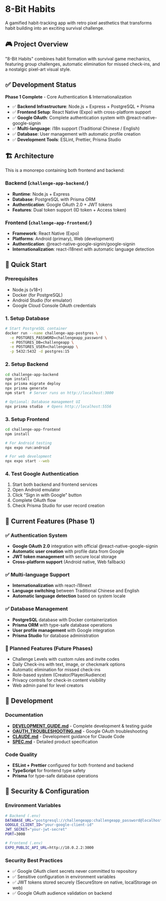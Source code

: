 # 8-Bit Habits 

A gamified habit-tracking app with retro pixel aesthetics that transforms habit building into an exciting survival challenge.

## 🎮 Project Overview

"8-Bit Habits" combines habit formation with survival game mechanics, featuring group challenges, automatic elimination for missed check-ins, and a nostalgic pixel-art visual style.

## ✅ Development Status

**Phase 1 Complete** - Core Authentication & Internationalization
- ✅ **Backend Infrastructure**: Node.js + Express + PostgreSQL + Prisma
- ✅ **Frontend Setup**: React Native (Expo) with cross-platform support
- ✅ **Google OAuth**: Complete authentication system with @react-native-google-signin
- ✅ **Multi-language**: i18n support (Traditional Chinese / English)
- ✅ **Database**: User management with automatic profile creation
- ✅ **Development Tools**: ESLint, Prettier, Prisma Studio

## 🏗️ Architecture

This is a monorepo containing both frontend and backend:

### Backend (`challenge-app-backend/`)
- **Runtime**: Node.js + Express
- **Database**: PostgreSQL with Prisma ORM  
- **Authentication**: Google OAuth 2.0 + JWT tokens
- **Features**: Dual token support (ID token + Access token)

### Frontend (`challenge-app-frontend/`)
- **Framework**: React Native (Expo)
- **Platforms**: Android (primary), Web (development)
- **Authentication**: @react-native-google-signin/google-signin
- **Internationalization**: react-i18next with automatic language detection

## 🚀 Quick Start

### Prerequisites
- Node.js (v18+)
- Docker (for PostgreSQL)
- Android Studio (for emulator)
- Google Cloud Console OAuth credentials

### 1. Setup Database
```bash
# Start PostgreSQL container
docker run --name challenge-app-postgres \
  -e POSTGRES_PASSWORD=challengeapp_password \
  -e POSTGRES_DB=challengeapp \
  -e POSTGRES_USER=challengeapp \
  -p 5432:5432 -d postgres:15
```

### 2. Setup Backend
```bash
cd challenge-app-backend
npm install
npx prisma migrate deploy
npx prisma generate
npm start  # Server runs on http://localhost:3000

# Optional: Database management UI
npx prisma studio  # Opens http://localhost:5556
```

### 3. Setup Frontend
```bash
cd challenge-app-frontend
npm install

# For Android testing
npx expo run:android

# For web development
npx expo start --web
```

### 4. Test Google Authentication
1. Start both backend and frontend services
2. Open Android emulator
3. Click "Sign in with Google" button
4. Complete OAuth flow
5. Check Prisma Studio for user record creation

## 🎯 Current Features (Phase 1)

### ✅ Authentication System
- **Google OAuth 2.0** integration with official @react-native-google-signin
- **Automatic user creation** with profile data from Google
- **JWT token management** with secure local storage
- **Cross-platform support** (Android native, Web fallback)

### ✅ Multi-language Support
- **Internationalization** with react-i18next
- **Language switching** between Traditional Chinese and English
- **Automatic language detection** based on system locale

### ✅ Database Management
- **PostgreSQL** database with Docker containerization
- **Prisma ORM** with type-safe database operations
- **User profile management** with Google integration
- **Prisma Studio** for database administration

### 🔄 Planned Features (Future Phases)
- Challenge Levels with custom rules and invite codes
- Daily Check-ins with text, image, or checkmark options
- Automatic elimination for missed check-ins
- Role-based system (Creator/Player/Audience)
- Privacy controls for check-in content visibility
- Web admin panel for level creators

## 🔧 Development

### Documentation
- **[DEVELOPMENT_GUIDE.md](./DEVELOPMENT_GUIDE.md)** - Complete development & testing guide
- **[OAUTH_TROUBLESHOOTING.md](./OAUTH_TROUBLESHOOTING.md)** - Google OAuth troubleshooting
- **[CLAUDE.md](./CLAUDE.md)** - Development guidance for Claude Code
- **[SPEC.md](./SPEC.md)** - Detailed product specification

### Code Quality
- **ESLint + Prettier** configured for both frontend and backend
- **TypeScript** for frontend type safety
- **Prisma** for type-safe database operations

## 🔐 Security & Configuration

### Environment Variables
```bash
# Backend (.env)
DATABASE_URL="postgresql://challengeapp:challengeapp_password@localhost:5432/challengeapp"
GOOGLE_CLIENT_ID="your-google-client-id"
JWT_SECRET="your-jwt-secret"
PORT=3000

# Frontend (.env)
EXPO_PUBLIC_API_URL=http://10.0.2.2:3000
```

### Security Best Practices
- ✅ Google OAuth client secrets never committed to repository
- ✅ Sensitive configuration in environment variables
- ✅ JWT tokens stored securely (SecureStore on native, localStorage on web)
- ✅ Google OAuth audience validation on backend